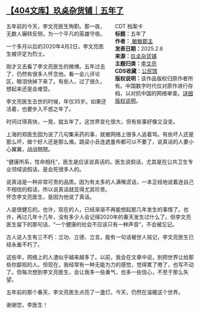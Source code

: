 <!--1739081716000-->
[【404文库】玖奌杂货铺｜五年了](https://chinadigitaltimes.net/chinese/715653.html)
------

<div style="width:42%;float:right;padding-left:20px;"><div class="su-spoiler su-spoiler-style-fancy su-spoiler-icon-chevron-circle" data-scroll-offset="0" data-anchor-in-url="no"><div class="su-spoiler-title" tabindex="0" role="button"><span class="su-spoiler-icon"></span>CDT 档案卡</div><div class="su-spoiler-content su-u-clearfix su-u-trim"><strong>标题：</strong>五年了<br><strong>作者：</strong><a href="https://chinadigitaltimes.net/space/玖奌杂货铺" target="_blank"> 敏敏郡主</a><br><strong>发表日期：</strong>2025.2.6<br><strong>来源：</strong><a href="https://archive.ph/pjMC7" target="_blank">玖奌杂货铺</a><br><strong>主题归类：</strong><a href="https://chinadigitaltimes.net/space/李文亮" target="_blank">李文亮</a><br><strong>CDS收藏：</strong><a href="https://chinadigitaltimes.net/space/%E5%85%AC%E6%B0%91%E9%A6%86" target="_blank" rel="noopener">公民馆</a><br><strong>版权说明：</strong>该作品版权归原作者所有。中国数字时代仅对原作进行存档，以对抗中国的网络审查。<a href="https://chinadigitaltimes.net/chinese/copyright">详细版权说明</a>。</div></div></div><p>五年前的今天，李文亮医生殉职。那一夜，无数人辗转反侧，为一个平凡的英雄守夜。</p><p>一个多月以后的2020年4月2日，李文亮医生被评定为烈士。</p><p>刚才又去看了李文亮医生的微博。五年过去了，仍然有很多人怀念他。看一会儿评论区，眼泪快掉下来了。有些人，过了很久，想起来还是会难受。</p><p>李文亮医生去世的时候，年仅35岁。如果还活着，也要步入不惑之年了。</p><p>时间过得真快，一晃，就五年了。这世界变化很大，但有些事好像又没变。</p><p>上海的郑医生因为说了几句集采药的事，就被网络上很多人追着骂。有些坏人还是那么坏，做个好人还是那么难。跳梁小丑连遮羞布都可以不要了，说真话的人要小心翼翼，战战兢兢。</p><p>“健康所系，性命相托”，医生是应该说真话的。医生说假话，尤其是在公共卫生专业领域说假话，是会死很多人的。</p><p>说真话是一种非常可贵的品质。因为有太多的人满嘴谎话，一本正经地说着连自己不相信的假话，所以说真话就显得尤其珍贵。<br>怀念李文亮医生，是因为他说了真话。</p><p>人是很健忘的。也许，现在的人，已经渐渐不再能想起那几年发生的事情了。也许，再过几年十几年，没有多少人会记得2020年的春天发生过什么了。但李文亮医生留下的那句话，“一个健康的社会不应该只有一种声音”，不会被忘记。</p><p>古人说人生有三不朽：立功、立德、立言。能有一句话被世人铭记，李文亮医生已经永垂不朽了。</p><p>这些年，网络上的人渣似乎越来越多了。以前，我会在文章中说，别把世界让给那些你鄙视的人。但现在，我经常有一种无能为力的感觉，觉得累了倦了，也写不动了。但每次想到李文亮医生，会让我多一些勇气，也多一些信心，不至于那么失望。</p><p>五年前的那个春天，李文亮医生点亮了一盏灯。今天，仍然在温暖这个世界。</p><p>谢谢您，李医生！</p><div class="addtoany_share_save_container addtoany_content addtoany_content_bottom"><div class="a2a_kit a2a_kit_size_32 addtoany_list" data-a2a-url="https://chinadigitaltimes.net/chinese/715653.html" data-a2a-title="【404文库】玖奌杂货铺｜五年了"><a class="a2a_button_facebook" href="https://www.addtoany.com/add_to/facebook?linkurl=https%3A%2F%2Fchinadigitaltimes.net%2Fchinese%2F715653.html&amp;linkname=%E3%80%90404%E6%96%87%E5%BA%93%E3%80%91%E7%8E%96%E5%A5%8C%E6%9D%82%E8%B4%A7%E9%93%BA%EF%BD%9C%E4%BA%94%E5%B9%B4%E4%BA%86" title="Facebook" rel="nofollow noopener" target="_blank"></a><a class="a2a_button_twitter" href="https://www.addtoany.com/add_to/twitter?linkurl=https%3A%2F%2Fchinadigitaltimes.net%2Fchinese%2F715653.html&amp;linkname=%E3%80%90404%E6%96%87%E5%BA%93%E3%80%91%E7%8E%96%E5%A5%8C%E6%9D%82%E8%B4%A7%E9%93%BA%EF%BD%9C%E4%BA%94%E5%B9%B4%E4%BA%86" title="Twitter" rel="nofollow noopener" target="_blank"></a><a class="a2a_button_telegram" href="https://www.addtoany.com/add_to/telegram?linkurl=https%3A%2F%2Fchinadigitaltimes.net%2Fchinese%2F715653.html&amp;linkname=%E3%80%90404%E6%96%87%E5%BA%93%E3%80%91%E7%8E%96%E5%A5%8C%E6%9D%82%E8%B4%A7%E9%93%BA%EF%BD%9C%E4%BA%94%E5%B9%B4%E4%BA%86" title="Telegram" rel="nofollow noopener" target="_blank"></a><a class="a2a_button_reddit" href="https://www.addtoany.com/add_to/reddit?linkurl=https%3A%2F%2Fchinadigitaltimes.net%2Fchinese%2F715653.html&amp;linkname=%E3%80%90404%E6%96%87%E5%BA%93%E3%80%91%E7%8E%96%E5%A5%8C%E6%9D%82%E8%B4%A7%E9%93%BA%EF%BD%9C%E4%BA%94%E5%B9%B4%E4%BA%86" title="Reddit" rel="nofollow noopener" target="_blank"></a><a class="a2a_button_whatsapp" href="https://www.addtoany.com/add_to/whatsapp?linkurl=https%3A%2F%2Fchinadigitaltimes.net%2Fchinese%2F715653.html&amp;linkname=%E3%80%90404%E6%96%87%E5%BA%93%E3%80%91%E7%8E%96%E5%A5%8C%E6%9D%82%E8%B4%A7%E9%93%BA%EF%BD%9C%E4%BA%94%E5%B9%B4%E4%BA%86" title="WhatsApp" rel="nofollow noopener" target="_blank"></a><a class="a2a_button_email" href="https://www.addtoany.com/add_to/email?linkurl=https%3A%2F%2Fchinadigitaltimes.net%2Fchinese%2F715653.html&amp;linkname=%E3%80%90404%E6%96%87%E5%BA%93%E3%80%91%E7%8E%96%E5%A5%8C%E6%9D%82%E8%B4%A7%E9%93%BA%EF%BD%9C%E4%BA%94%E5%B9%B4%E4%BA%86" title="Email" rel="nofollow noopener" target="_blank"></a><a class="a2a_button_copy_link" href="https://www.addtoany.com/add_to/copy_link?linkurl=https%3A%2F%2Fchinadigitaltimes.net%2Fchinese%2F715653.html&amp;linkname=%E3%80%90404%E6%96%87%E5%BA%93%E3%80%91%E7%8E%96%E5%A5%8C%E6%9D%82%E8%B4%A7%E9%93%BA%EF%BD%9C%E4%BA%94%E5%B9%B4%E4%BA%86" title="Copy Link" rel="nofollow noopener" target="_blank"></a><a class="a2a_dd addtoany_share_save addtoany_share" href="https://www.addtoany.com/share"></a></div></div>
